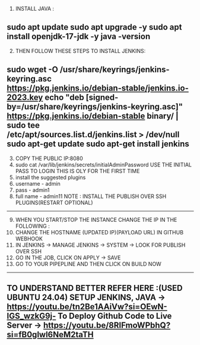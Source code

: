 1) INSTALL JAVA :

sudo apt update
sudo apt upgrade -y
sudo apt install openjdk-17-jdk -y
java -version
--------------------------------------------------------------------
2) THEN FOLLOW THESE STEPS TO INSTALL JENKINS: 

sudo wget -O /usr/share/keyrings/jenkins-keyring.asc \
  https://pkg.jenkins.io/debian-stable/jenkins.io-2023.key
echo "deb [signed-by=/usr/share/keyrings/jenkins-keyring.asc]" \
  https://pkg.jenkins.io/debian-stable binary/ | sudo tee \
  /etc/apt/sources.list.d/jenkins.list > /dev/null
sudo apt-get update
sudo apt-get install jenkins
----------------------------------------------------------------------

3) COPY THE PUBLIC IP:8080
4) sudo cat /var/lib/jenkins/secrets/initialAdminPassword USE THE INITIAL PASS TO LOGIN THIS IS OLY FOR THE FIRST TIME
5) install the suggested plugins
6) username - admin
7) pass - admin1
8) full name - admin11
NOTE : INSTALL THE PUBLISH OVER SSH PLUGINS(RESTART OPTIONAL) 
-----------------------------------------------------------------------

9) WHEN YOU START/STOP THE INSTANCE CHANGE THE IP IN THE FOLLOWING :
10) CHANGE THE HOSTNAME (UPDATED IP)(PAYLOAD URL) IN GITHUB WEBHOOK
11) IN JENKINS -> MANAGE JENKINS -> SYSTEM -> LOOK FOR PUBLISH OVER SSH
12) GO IN THE JOB, CLICK ON APPLY -> SAVE
13) GO TO YOUR PIPEPLINE AND THEN CLICK ON BUILD NOW
----------------------------------------------------------------------
TO UNDERSTAND BETTER REFER HERE :(USED UBUNTU 24.04)
SETUP JENKINS, JAVA -> https://youtu.be/tn2Be1AAiVw?si=OEwN-IGS_wzkG9j-
To Deploy Github Code to Live Server -> https://youtu.be/8RIFmoWPbhQ?si=fB0glwl6NeM2taTH
--------------------------------------------------------------------------------------------------
